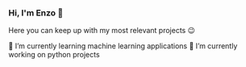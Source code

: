 ### Hi, I'm Enzo 👋

Here you can keep up with my most relevant projects 😉

🌱 I’m currently learning machine learning applications 
🔭 I’m currently working on python projects 
<!--
**EnzoRg/EnzoRg** is a ✨ _special_ ✨ repository because its `README.md` (this file) appears on your GitHub profile.

Here are some ideas to get you started:

- 🔭 I’m currently working on ...
- 🌱 I’m currently learning ...
- 👯 I’m looking to collaborate on ...
- 🤔 I’m looking for help with ...
- 💬 Ask me about ...
- 📫 How to reach me: ...
- 😄 Pronouns: ...
- ⚡ Fun fact: ...
-->
